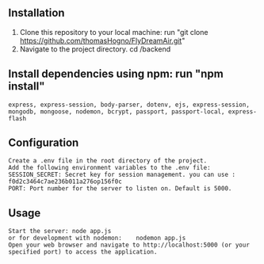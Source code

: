 
## Installation
1. Clone this repository to your local machine: run "git clone https://github.com/thomasHogno/FlyDreamAir.git"
2. Navigate to the project directory.
    cd /backend

## Install dependencies using npm: run "npm install"
    express, express-session, body-parser, dotenv, ejs, express-session, mongodb, mongoose, nodemon, bcrypt, passport, passport-local, express-flash

## Configuration
    Create a .env file in the root directory of the project.
    Add the following environment variables to the .env file:
    SESSION_SECRET: Secret key for session management. you can use : f0d2c3464c7ae236b011a276op156f0c
    PORT: Port number for the server to listen on. Default is 5000.

## Usage
    Start the server: node app.js
    or for development with nodemon:    nodemon app.js
    Open your web browser and navigate to http://localhost:5000 (or your specified port) to access the application.
